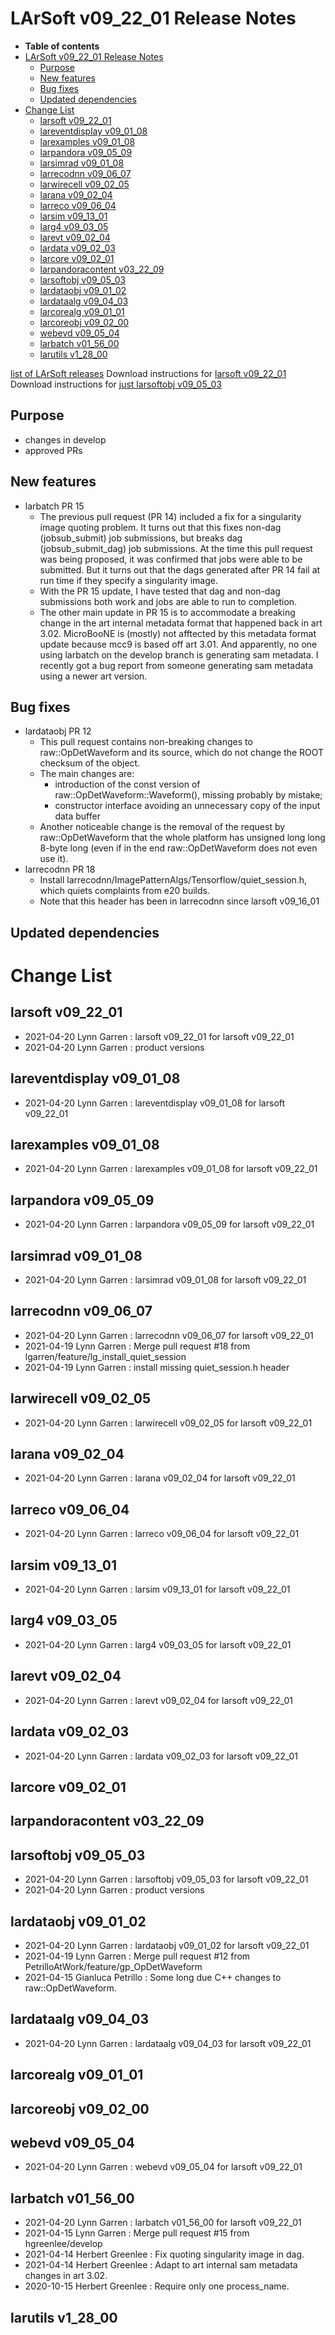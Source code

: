 LArSoft v09_22_01 Release Notes
======================================================================

-   **Table of contents**
-   [LArSoft v09_22_01 Release Notes](#LArSoft-v09_22_01-Release-Notes)
    -   [Purpose](#Purpose)
    -   [New features](#New-features)
    -   [Bug fixes](#Bug-fixes)
    -   [Updated dependencies](#Updated-dependencies)
-   [Change List](#Change-List)
    -   [larsoft v09_22_01](#larsoft-v09_22_01)
    -   [lareventdisplay v09_01_08](#lareventdisplay-v09_01_08)
    -   [larexamples v09_01_08](#larexamples-v09_01_08)
    -   [larpandora v09_05_09](#larpandora-v09_05_09)
    -   [larsimrad v09_01_08](#larsimrad-v09_01_08)
    -   [larrecodnn v09_06_07](#larrecodnn-v09_06_07)
    -   [larwirecell v09_02_05](#larwirecell-v09_02_05)
    -   [larana v09_02_04](#larana-v09_02_04)
    -   [larreco v09_06_04](#larreco-v09_06_04)
    -   [larsim v09_13_01](#larsim-v09_13_01)
    -   [larg4 v09_03_05](#larg4-v09_03_05)
    -   [larevt v09_02_04](#larevt-v09_02_04)
    -   [lardata v09_02_03](#lardata-v09_02_03)
    -   [larcore v09_02_01](#larcore-v09_02_01)
    -   [larpandoracontent v03_22_09](#larpandoracontent-v03_22_09)
    -   [larsoftobj v09_05_03](#larsoftobj-v09_05_03)
    -   [lardataobj v09_01_02](#lardataobj-v09_01_02)
    -   [lardataalg v09_04_03](#lardataalg-v09_04_03)
    -   [larcorealg v09_01_01](#larcorealg-v09_01_01)
    -   [larcoreobj v09_02_00](#larcoreobj-v09_02_00)
    -   [webevd v09_05_04](#webevd-v09_05_04)
    -   [larbatch v01_56_00](#larbatch-v01_56_00)
    -   [larutils v1_28_00](#larutils-v1_28_00)

[list of LArSoft releases](LArSoft_release_list)
Download instructions for [larsoft v09_22_01](http://scisoft.fnal.gov/scisoft/bundles/larsoft/v09_22_01/larsoft-v09_22_01.html)
Download instructions for [just larsoftobj v09_05_03](http://scisoft.fnal.gov/scisoft/bundles/larsoftobj/v09_05_03/larsoftobj-v09_05_03.html)

Purpose
--------------------

-   changes in develop
-   approved PRs

New features
------------------------------

-   larbatch PR 15
    -   The previous pull request (PR 14) included a fix for a singularity image quoting problem. It turns out that this fixes non-dag (jobsub_submit) job submissions, but breaks dag (jobsub_submit_dag) job submissions. At the time this pull request was being proposed, it was confirmed that jobs were able to be submitted. But it turns out that the dags generated after PR 14 fail at run time if they specify a singularity image.
    -   With the PR 15 update, I have tested that dag and non-dag submissions both work and jobs are able to run to completion.
    -   The other main update in PR 15 is to accommodate a breaking change in the art internal metadata format that happened back in art 3.02. MicroBooNE is (mostly) not afftected by this metadata format update because mcc9 is based off art 3.01. And apparently, no one using larbatch on the develop branch is generating sam metadata. I recently got a bug report from someone generating sam metadata using a newer art version.

Bug fixes
------------------------

-   lardataobj PR 12
    -   This pull request contains non-breaking changes to raw::OpDetWaveform and its source, which do not change the ROOT checksum of the object.
    -   The main changes are:
        -   introduction of the const version of raw::OpDetWaveform::Waveform(), missing probably by mistake;
        -   constructor interface avoiding an unnecessary copy of the input data buffer
    -   Another noticeable change is the removal of the request by raw::OpDetWaveform that the whole platform has unsigned long long 8-byte long (even if in the end raw::OpDetWaveform does not even use it).
-   larrecodnn PR 18
    -   Install larrecodnn/ImagePatternAlgs/Tensorflow/quiet_session.h, which quiets complaints from e20 builds.
    -   Note that this header has been in larrecodnn since larsoft v09_16_01

Updated dependencies
----------------------------------------------

Change List
============================

larsoft v09_22_01
------------------------------------------

-   2021-04-20 Lynn Garren : larsoft v09_22_01 for larsoft v09_22_01
-   2021-04-20 Lynn Garren : product versions

lareventdisplay v09_01_08
----------------------------------------------------------

-   2021-04-20 Lynn Garren : lareventdisplay v09_01_08 for larsoft v09_22_01

larexamples v09_01_08
--------------------------------------------------

-   2021-04-20 Lynn Garren : larexamples v09_01_08 for larsoft v09_22_01

larpandora v09_05_09
------------------------------------------------

-   2021-04-20 Lynn Garren : larpandora v09_05_09 for larsoft v09_22_01

larsimrad v09_01_08
----------------------------------------------

-   2021-04-20 Lynn Garren : larsimrad v09_01_08 for larsoft v09_22_01

larrecodnn v09_06_07
------------------------------------------------

-   2021-04-20 Lynn Garren : larrecodnn v09_06_07 for larsoft v09_22_01
-   2021-04-19 Lynn Garren : Merge pull request \#18 from lgarren/feature/lg_install_quiet_session
-   2021-04-19 Lynn Garren : install missing quiet_session.h header

larwirecell v09_02_05
--------------------------------------------------

-   2021-04-20 Lynn Garren : larwirecell v09_02_05 for larsoft v09_22_01

larana v09_02_04
----------------------------------------

-   2021-04-20 Lynn Garren : larana v09_02_04 for larsoft v09_22_01

larreco v09_06_04
------------------------------------------

-   2021-04-20 Lynn Garren : larreco v09_06_04 for larsoft v09_22_01

larsim v09_13_01
----------------------------------------

-   2021-04-20 Lynn Garren : larsim v09_13_01 for larsoft v09_22_01

larg4 v09_03_05
--------------------------------------

-   2021-04-20 Lynn Garren : larg4 v09_03_05 for larsoft v09_22_01

larevt v09_02_04
----------------------------------------

-   2021-04-20 Lynn Garren : larevt v09_02_04 for larsoft v09_22_01

lardata v09_02_03
------------------------------------------

-   2021-04-20 Lynn Garren : lardata v09_02_03 for larsoft v09_22_01

larcore v09_02_01
------------------------------------------

larpandoracontent v03_22_09
--------------------------------------------------------------

larsoftobj v09_05_03
------------------------------------------------

-   2021-04-20 Lynn Garren : larsoftobj v09_05_03 for larsoft v09_22_01
-   2021-04-20 Lynn Garren : product versions

lardataobj v09_01_02
------------------------------------------------

-   2021-04-20 Lynn Garren : lardataobj v09_01_02 for larsoft v09_22_01
-   2021-04-19 Lynn Garren : Merge pull request \#12 from PetrilloAtWork/feature/gp_OpDetWaveform
-   2021-04-15 Gianluca Petrillo : Some long due C++ changes to raw::OpDetWaveform.

lardataalg v09_04_03
------------------------------------------------

-   2021-04-20 Lynn Garren : lardataalg v09_04_03 for larsoft v09_22_01

larcorealg v09_01_01
------------------------------------------------

larcoreobj v09_02_00
------------------------------------------------

webevd v09_05_04
----------------------------------------

-   2021-04-20 Lynn Garren : webevd v09_05_04 for larsoft v09_22_01

larbatch v01_56_00
--------------------------------------------

-   2021-04-20 Lynn Garren : larbatch v01_56_00 for larsoft v09_22_01
-   2021-04-15 Lynn Garren : Merge pull request \#15 from hgreenlee/develop
-   2021-04-14 Herbert Greenlee : Fix quoting singularity image in dag.
-   2021-04-14 Herbert Greenlee : Adapt to art internal sam metadata changes in art 3.02.
-   2020-10-15 Herbert Greenlee : Require only one process_name.

larutils v1_28_00
------------------------------------------
